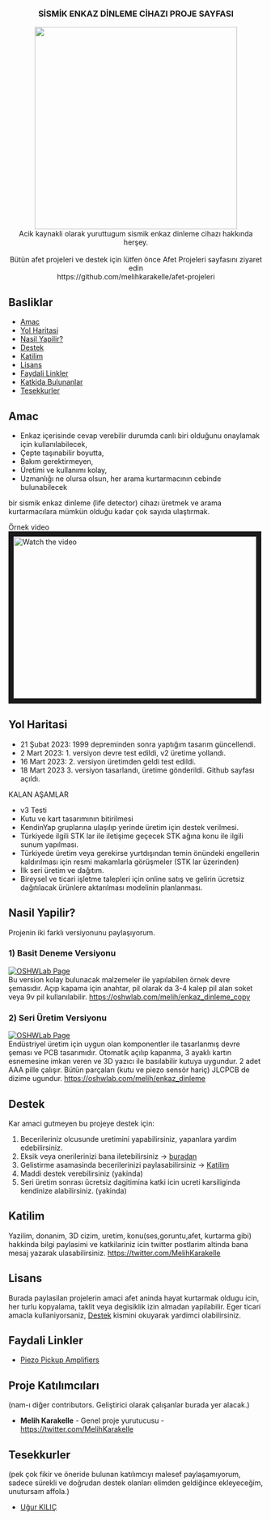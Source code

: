 <p align="center">
  <h3 align="center">SİSMİK ENKAZ DİNLEME CİHAZI PROJE SAYFASI</h3>
  <p align="center">
  <img src=https://github.com/melihkarakelle/afet-projeleri/blob/main/enkaz-dinleme/sismik_enkaz_dinleme_v3.jfif height=400><br>
    Acik kaynakli olarak yuruttugum sismik enkaz dinleme cihazı hakkında herşey.<br>  
    <br>Bütün afet projeleri ve destek için lütfen önce Afet Projeleri sayfasını ziyaret edin<br>
    https://github.com/melihkarakelle/afet-projeleri
  </p>
</p>

## Basliklar

* [Amac](#Amac)
* [Yol Haritasi](#yol-haritasi)
* [Nasil Yapilir?](#nasil-yapilir)
* [Destek](#destek)
* [Katilim](#katilim)
* [Lisans](#lisans)
* [Faydali Linkler](#faydali-linkler)
* [Katkida Bulunanlar](#katkida-bulunanlar)
* [Tesekkurler](#tesekkurler)


## Amac

* Enkaz içerisinde cevap verebilir durumda canlı biri olduğunu onaylamak için kullanılabilecek, 
* Çepte taşınabilir boyutta, 
* Bakım gerektirmeyen,
* Üretimi ve kullanımı kolay,
* Uzmanlığı ne olursa olsun, her arama kurtarmacının cebinde bulunabilecek

bir sismik enkaz dinleme (life detector) cihazı üretmek ve arama kurtarmacılara mümkün olduğu kadar çok sayıda ulaştırmak.

Örnek video<br>
<a href="http://www.youtube.com/watch?feature=player_embedded&v=WxFC-EzqI3o" target="_blank">
 <img src="http://img.youtube.com/vi/WxFC-EzqI3o/mqdefault.jpg" alt="Watch the video" width="480" height="320" border="10" />
</a>

## Yol Haritasi

* 21 Şubat 2023: 1999 depreminden sonra yaptığım tasarım güncellendi.
* 2 Mart 2023: 1. versiyon devre test edildi, v2 üretime yollandı. 
* 16 Mart 2023: 2. versiyon üretimden geldi test edildi.
* 18 Mart 2023 3. versiyon tasarlandı, üretime gönderildi. Github sayfası açıldı.

KALAN AŞAMLAR
* v3 Testi
* Kutu ve kart tasarımının bitirilmesi
* KendinYap gruplarına ulaşılıp yerinde üretim için destek verilmesi.
* Türkiyede ilgili STK lar ile iletişime geçecek STK ağına konu ile ilgili sunum yapılması.
* Türkiyede üretim veya gerekirse yurtdışından temin önündeki engellerin kaldırılması için resmi makamlarla görüşmeler (STK lar üzerinden)
* İlk seri üretim ve dağıtım.
* Bireysel ve ticari işletme talepleri için online satış ve gelirin ücretsiz dağıtılacak ürünlere aktarılması modelinin planlanması.  


## Nasil Yapilir?

Projenin iki farklı versiyonunu paylaşıyorum. 

### 1) Basit Deneme Versiyonu
[![OSHWLab Page](https://github.com/melihkarakelle/afet-projeleri/blob/main/enkaz-dinleme/sismik_oshwlab_page3.png)](https://oshwlab.com/melih/enkaz_dinleme_copy)
<br>Bu version kolay bulunacak malzemeler ile yapılabilen örnek devre şemasıdır.
Açıp kapama için anahtar, pil olarak da 3-4 kalep pil alan soket veya 9v pil kullanılabilir.
https://oshwlab.com/melih/enkaz_dinleme_copy <br>

### 2) Seri Üretim Versiyonu
[![OSHWLab Page](https://github.com/melihkarakelle/afet-projeleri/blob/main/enkaz-dinleme/sismik_oshwlab_page2.png)](https://oshwlab.com/melih/enkaz_dinleme)
<br>Endüstriyel üretim için uygun olan komponentler ile tasarlanmış devre şeması ve PCB tasarımıdır.
Otomatik açılıp kapanma, 3 ayaklı kartın esnemesine imkan veren ve 3D yazıcı ile basılabilir kutuya uygundur.
2 adet AAA pille çalışır. Bütün parçaları (kutu ve piezo sensör hariç) JLCPCB de dizime ugundur.
https://oshwlab.com/melih/enkaz_dinleme



## Destek

Kar amaci gutmeyen bu projeye destek için:

1. Becerileriniz olcusunde uretimini yapabilirsiniz, yapanlara yardim edebilirsiniz.
2. Eksik veya onerilerinizi bana iletebilirsiniz -> [buradan](https://github.com/melihkarakelle/afet-projeleri/issues)
3. Gelistirme asamasinda becerilerinizi paylasabilirsiniz -> [Katilim](#katilim)
4. Maddi destek verebilirsiniz (yakinda)
6. Seri üretim sonrası ücretsiz dagitimina katki icin ucreti karsiliginda kendinize alabilirsiniz. (yakinda)



## Katilim

Yazilim, donanim, 3D cizim, uretim, konu(ses,goruntu,afet, kurtarma gibi) hakkinda bilgi paylasimi ve katkilariniz icin twitter postlarim altinda bana mesaj yazarak ulasabilirsiniz. https://twitter.com/MelihKarakelle


## Lisans

Burada paylasilan projelerin amaci afet aninda hayat kurtarmak oldugu icin, her turlu kopyalama, taklit veya degisiklik izin almadan yapilabilir.
Eger ticari amacla kullaniyorsaniz, [Destek](#destek) kismini okuyarak yardimci olabilirsiniz.

## Faydali Linkler

* [Piezo Pickup Amplifiers](https://sound-au.com/project202.htm)

## Proje Katılımcıları
(nam-ı diğer contributors. Geliştirici olarak çalışanlar burada yer alacak.)

* **Melih Karakelle** - Genel proje yurutucusu - https://twitter.com/MelihKarakelle

## Tesekkurler 
(pek çok fikir ve öneride bulunan katılımcıyı malesef paylaşamıyorum, sadece sürekli ve doğrudan destek olanları elimden geldiğince ekleyeceğim, unutursam affola.)
* [Uğur KILIÇ](https://twitter.com/qiapz)


